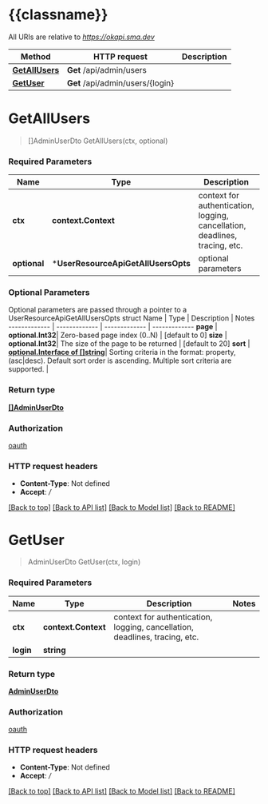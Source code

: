# {{classname}}

All URIs are relative to *https://okapi.sma.dev*

Method | HTTP request | Description
------------- | ------------- | -------------
[**GetAllUsers**](UserResourceApi.md#GetAllUsers) | **Get** /api/admin/users | 
[**GetUser**](UserResourceApi.md#GetUser) | **Get** /api/admin/users/{login} | 

# **GetAllUsers**
> []AdminUserDto GetAllUsers(ctx, optional)


### Required Parameters

Name | Type | Description  | Notes
------------- | ------------- | ------------- | -------------
 **ctx** | **context.Context** | context for authentication, logging, cancellation, deadlines, tracing, etc.
 **optional** | ***UserResourceApiGetAllUsersOpts** | optional parameters | nil if no parameters

### Optional Parameters
Optional parameters are passed through a pointer to a UserResourceApiGetAllUsersOpts struct
Name | Type | Description  | Notes
------------- | ------------- | ------------- | -------------
 **page** | **optional.Int32**| Zero-based page index (0..N) | [default to 0]
 **size** | **optional.Int32**| The size of the page to be returned | [default to 20]
 **sort** | [**optional.Interface of []string**](string.md)| Sorting criteria in the format: property,(asc|desc). Default sort order is ascending. Multiple sort criteria are supported. | 

### Return type

[**[]AdminUserDto**](AdminUserDto.md)

### Authorization

[oauth](../README.md#oauth)

### HTTP request headers

 - **Content-Type**: Not defined
 - **Accept**: */*

[[Back to top]](#) [[Back to API list]](../README.md#documentation-for-api-endpoints) [[Back to Model list]](../README.md#documentation-for-models) [[Back to README]](../README.md)

# **GetUser**
> AdminUserDto GetUser(ctx, login)


### Required Parameters

Name | Type | Description  | Notes
------------- | ------------- | ------------- | -------------
 **ctx** | **context.Context** | context for authentication, logging, cancellation, deadlines, tracing, etc.
  **login** | **string**|  | 

### Return type

[**AdminUserDto**](AdminUserDto.md)

### Authorization

[oauth](../README.md#oauth)

### HTTP request headers

 - **Content-Type**: Not defined
 - **Accept**: */*

[[Back to top]](#) [[Back to API list]](../README.md#documentation-for-api-endpoints) [[Back to Model list]](../README.md#documentation-for-models) [[Back to README]](../README.md)

